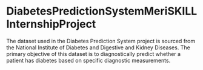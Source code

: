 # DiabetesPredictionSystemMeriSKILLInternshipProject
The dataset used in the Diabetes Prediction System project is sourced from the National Institute of Diabetes and Digestive and Kidney Diseases. The primary objective of this dataset is to diagnostically predict whether a patient has diabetes based on specific diagnostic measurements.
